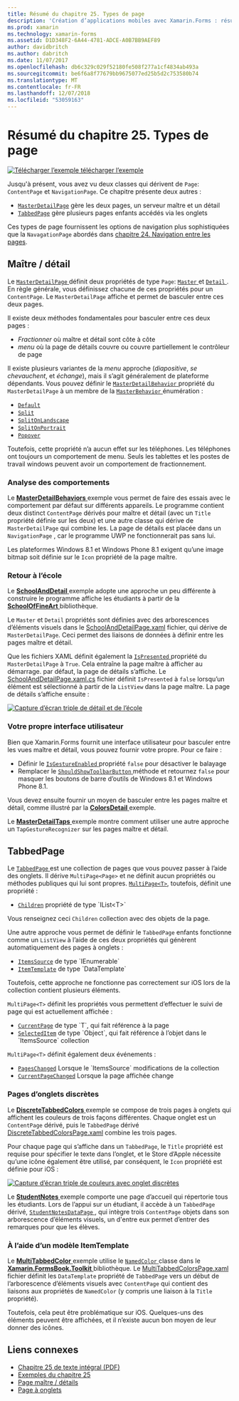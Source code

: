 ```yaml
---
title: Résumé du chapitre 25. Types de page
description: 'Création d’applications mobiles avec Xamarin.Forms : résumé du chapitre 25. Types de page'
ms.prod: xamarin
ms.technology: xamarin-forms
ms.assetid: D1D348F2-6A44-4781-ADCE-A0B7BB9AEF89
author: davidbritch
ms.author: dabritch
ms.date: 11/07/2017
ms.openlocfilehash: db6c329c029f52180fe508f277a1cf4834ab493a
ms.sourcegitcommit: be6f6a8f77679bb9675077ed25b5d2c753580b74
ms.translationtype: MT
ms.contentlocale: fr-FR
ms.lasthandoff: 12/07/2018
ms.locfileid: "53059163"
---
```

# <a name="summary-of-chapter-25-page-varieties"></a>Résumé du chapitre 25. Types de page

[![Télécharger l’exemple](~/media/shared/download.png) télécharger l’exemple](https://github.com/xamarin/xamarin-forms-book-samples/tree/master/Chapter25)

Jusqu'à présent, vous avez vu deux classes qui dérivent de `Page`: `ContentPage` et `NavigationPage`. Ce chapitre présente deux autres :

- [`MasterDetailPage`](xref:Xamarin.Forms.MasterDetailPage) gère les deux pages, un serveur maître et un détail
- [`TabbedPage`](xref:Xamarin.Forms.TabbedPage) gère plusieurs pages enfants accédés via les onglets

Ces types de page fournissent les options de navigation plus sophistiquées que la `NavagationPage` abordés dans [chapitre 24. Navigation entre les pages](~/xamarin-forms/creating-mobile-apps-xamarin-forms/summaries/chapter24.md).

## <a name="master-and-detail"></a>Maître / détail

Le [ `MasterDetailPage` ](xref:Xamarin.Forms.MasterDetailPage) définit deux propriétés de type `Page`: [ `Master` ](xref:Xamarin.Forms.MasterDetailPage.Master) et [ `Detail` ](xref:Xamarin.Forms.MasterDetailPage.Detail). En règle générale, vous définissez chacune de ces propriétés pour un `ContentPage`. Le `MasterDetailPage` affiche et permet de basculer entre ces deux pages.

Il existe deux méthodes fondamentales pour basculer entre ces deux pages :

- *Fractionner* où maître et détail sont côte à côte
- *menu* où la page de détails couvre ou couvre partiellement le contrôleur de page

Il existe plusieurs variantes de la *menu* approche (*diapositive*, *se chevauchent*, et *échange*), mais il s’agit généralement de plateforme dépendants. Vous pouvez définir le [ `MasterDetailBehavior` ](xref:Xamarin.Forms.MasterDetailPage.MasterBehavior) propriété du `MasterDetailPage` à un membre de la [ `MasterBehavior` ](xref:Xamarin.Forms.MasterBehavior) énumération :

- [`Default`](xref:Xamarin.Forms.MasterBehavior.Default)
- [`Split`](xref:Xamarin.Forms.MasterBehavior.Split)
- [`SplitOnLandscape`](xref:Xamarin.Forms.MasterBehavior.SplitOnLandscape)
- [`SplitOnPortrait`](xref:Xamarin.Forms.MasterBehavior.SplitOnPortrait)
- [`Popover`](xref:Xamarin.Forms.MasterBehavior.Popover)

Toutefois, cette propriété n’a aucun effet sur les téléphones. Les téléphones ont toujours un comportement de menu. Seuls les tablettes et les postes de travail windows peuvent avoir un comportement de fractionnement.

### <a name="exploring-the-behaviors"></a>Analyse des comportements

Le [ **MasterDetailBehaviors** ](https://github.com/xamarin/xamarin-forms-book-samples/tree/master/Chapter25/MasterDetailBehaviors) exemple vous permet de faire des essais avec le comportement par défaut sur différents appareils. Le programme contient deux distinct `ContentPage` dérivés pour maître et détail (avec un `Title` propriété définie sur les deux) et une autre classe qui dérive de `MasterDetailPage` qui combine les. La page de détails est placée dans un `NavigationPage` , car le programme UWP ne fonctionnerait pas sans lui.

Les plateformes Windows 8.1 et Windows Phone 8.1 exigent qu’une image bitmap soit définie sur le `Icon` propriété de la page maître.

### <a name="back-to-school"></a>Retour à l’école

Le [ **SchoolAndDetail** ](https://github.com/xamarin/xamarin-forms-book-samples/tree/master/Chapter25/SchoolAndDetail) exemple adopte une approche un peu différente à construire le programme affiche les étudiants à partir de la [ **SchoolOfFineArt** ](https://github.com/xamarin/xamarin-forms-book-samples/tree/master/Libraries/SchoolOfFineArt) bibliothèque.

Le `Master` et `Detail` propriétés sont définies avec des arborescences d’éléments visuels dans le [SchoolAndDetailPage.xaml](https://github.com/xamarin/xamarin-forms-book-samples/blob/master/Chapter25/SchoolAndDetail/SchoolAndDetail/SchoolAndDetail/SchoolAndDetailPage.xaml) fichier, qui dérive de `MasterDetailPage`. Ceci permet des liaisons de données à définir entre les pages maître et détail.

Que les fichiers XAML définit également la [ `IsPresented` ](xref:Xamarin.Forms.MasterDetailPage.IsPresented) propriété du `MasterDetailPage` à `True`. Cela entraîne la page maître à afficher au démarrage. par défaut, la page de détails s’affiche. Le [SchoolAndDetailPage.xaml.cs](https://github.com/xamarin/xamarin-forms-book-samples/blob/master/Chapter25/SchoolAndDetail/SchoolAndDetail/SchoolAndDetail/SchoolAndDetailPage.xaml.cs) fichier définit `IsPresented` à `false` lorsqu’un élément est sélectionné à partir de la `ListView` dans la page maître. La page de détails s’affiche ensuite :

[![Capture d’écran triple de détail et de l’école](images/ch25fg09-small.png "Page à partir d’un MasterDetailPage")](images/ch25fg09-large.png#lightbox "Page à partir d’un MasterDetailPage")

### <a name="your-own-user-interface"></a>Votre propre interface utilisateur

Bien que Xamarin.Forms fournit une interface utilisateur pour basculer entre les vues maître et détail, vous pouvez fournir votre propre. Pour ce faire :

- Définir le [ `IsGestureEnabled` ](xref:Xamarin.Forms.MasterDetailPage.IsGestureEnabled) propriété `false` pour désactiver le balayage
- Remplacer le [ `ShouldShowToolbarButton` ](xref:Xamarin.Forms.MasterDetailPage.ShouldShowToolbarButton) méthode et retournez `false` pour masquer les boutons de barre d’outils de Windows 8.1 et Windows Phone 8.1.

Vous devez ensuite fournir un moyen de basculer entre les pages maître et détail, comme illustré par la [ **ColorsDetail** ](https://github.com/xamarin/xamarin-forms-book-samples/tree/master/Chapter25/ColorsDetails) exemple.

Le [ **MasterDetailTaps** ](https://github.com/xamarin/xamarin-forms-book-samples/tree/master/Chapter25/MasterDetailTaps) exemple montre comment utiliser une autre approche un `TapGestureRecognizer` sur les pages maître et détail.

## <a name="tabbedpage"></a>TabbedPage

Le [ `TabbedPage` ](xref:Xamarin.Forms.TabbedPage) est une collection de pages que vous pouvez passer à l’aide des onglets. Il dérive `MultiPage<Page>` et ne définit aucun propriétés ou méthodes publiques qui lui sont propres. [`MultiPage<T>`](xref:Xamarin.Forms.MultiPage`1), toutefois, définit une propriété :

- [`Children`](xref:Xamarin.Forms.MultiPage`1.Children) propriété de type `IList<T>`

Vous renseignez ceci `Children` collection avec des objets de la page.

Une autre approche vous permet de définir le `TabbedPage` enfants fonctionne comme un `ListView` à l’aide de ces deux propriétés qui génèrent automatiquement des pages à onglets :

- [`ItemsSource`](xref:Xamarin.Forms.MultiPage`1.ItemsSource) de type `IEnumerable`
- [`ItemTemplate`](xref:Xamarin.Forms.MultiPage`1.ItemTemplate) de type `DataTemplate`

Toutefois, cette approche ne fonctionne pas correctement sur iOS lors de la collection contient plusieurs éléments.

`MultiPage<T>` définit les propriétés vous permettent d’effectuer le suivi de page qui est actuellement affichée :

- [`CurrentPage`](xref:Xamarin.Forms.MultiPage`1.CurrentPage) de type `T`, qui fait référence à la page
- [`SelectedItem`](xref:Xamarin.Forms.MultiPage`1.SelectedItem) de type `Object`, qui fait référence à l’objet dans le `ItemsSource` collection

`MultiPage<T>` définit également deux événements :

- [`PagesChanged`](xref:Xamarin.Forms.MultiPage`1.PagesChanged) Lorsque le `ItemsSource` modifications de la collection
- [`CurrentPageChanged`](xref:Xamarin.Forms.MultiPage`1.CurrentPageChanged) Lorsque la page affichée change

### <a name="discrete-tab-pages"></a>Pages d’onglets discrètes

Le [ **DiscreteTabbedColors** ](https://github.com/xamarin/xamarin-forms-book-samples/tree/master/Chapter25/DiscreteTabbedColors) exemple se compose de trois pages à onglets qui affichent les couleurs de trois façons différentes. Chaque onglet est un `ContentPage` dérivé, puis le `TabbedPage` dérivé [DiscreteTabbedColorsPage.xaml](https://github.com/xamarin/xamarin-forms-book-samples/blob/master/Chapter25/DiscreteTabbedColors/DiscreteTabbedColors/DiscreteTabbedColors/DiscreteTabbedColorsPage.xaml) combine les trois pages.

Pour chaque page qui s’affiche dans un `TabbedPage`, le `Title` propriété est requise pour spécifier le texte dans l’onglet, et le Store d’Apple nécessite qu’une icône également être utilisé, par conséquent, le `Icon` propriété est définie pour iOS :

[![Capture d’écran triple de couleurs avec onglet discrètes](images/ch25fg13-small.png "TabbedPage")](images/ch25fg13-large.png#lightbox "TabbedPage")

Le [ **StudentNotes** ](https://github.com/xamarin/xamarin-forms-book-samples/tree/master/Chapter25/StudentNotes) exemple comporte une page d’accueil qui répertorie tous les étudiants. Lors de l’appui sur un étudiant, il accède à un `TabbedPage` dérivé, [ `StudentNotesDataPage` ](https://github.com/xamarin/xamarin-forms-book-samples/blob/master/Chapter25/StudentNotes/StudentNotes/StudentNotes/StudentNotesDataPage.xaml), qui intègre trois `ContentPage` objets dans son arborescence d’éléments visuels, un d'entre eux permet d’entrer des remarques pour que les élèves.

### <a name="using-an-itemtemplate"></a>À l’aide d’un modèle ItemTemplate

Le [ **MultiTabbedColor** ](https://github.com/xamarin/xamarin-forms-book-samples/tree/master/Chapter25/MultiTabbedColors) exemple utilise le [ `NamedColor` ](https://github.com/xamarin/xamarin-forms-book-samples/blob/master/Libraries/Xamarin.FormsBook.Toolkit/Xamarin.FormsBook.Toolkit/NamedColor.cs) classe dans le [ **Xamarin.FormsBook.Toolkit** ](https://github.com/xamarin/xamarin-forms-book-samples/tree/master/Libraries/Xamarin.FormsBook.Toolkit) bibliothèque. Le [MultiTabbedColorsPage.xaml](https://github.com/xamarin/xamarin-forms-book-samples/blob/master/Chapter25/MultiTabbedColors/MultiTabbedColors/MultiTabbedColors/MultiTabbedColorsPage.xaml) fichier définit les `DataTemplate` propriété de `TabbedPage` vers un début de l’arborescence d’éléments visuels avec `ContentPage` qui contient des liaisons aux propriétés de `NamedColor` (y compris une liaison à la `Title` propriété).

Toutefois, cela peut être problématique sur iOS. Quelques-uns des éléments peuvent être affichées, et il n’existe aucun bon moyen de leur donner des icônes.



## <a name="related-links"></a>Liens connexes

- [Chapitre 25 de texte intégral (PDF)](https://download.xamarin.com/developer/xamarin-forms-book/XamarinFormsBook-Ch25-Apr2016.pdf)
- [Exemples du chapitre 25](https://github.com/xamarin/xamarin-forms-book-samples/tree/master/Chapter25)
- [Page maître / détails](~/xamarin-forms/app-fundamentals/navigation/master-detail-page.md)
- [Page à onglets](~/xamarin-forms/app-fundamentals/navigation/tabbed-page.md)
